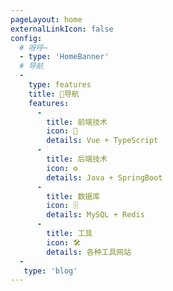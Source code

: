 ```yaml
---
pageLayout: home
externalLinkIcon: false
config:
  # 呀呼~
  - type: 'HomeBanner'
  # 导航
  -
    type: features
    title: 🧭导航
    features:
      -
        title: 前端技术
        icon: 🎨
        details: Vue + TypeScript
      -
        title: 后端技术
        icon: ⚙️
        details: Java + SpringBoot
      -
        title: 数据库
        icon: 🗄️
        details: MySQL + Redis
      -
        title: 工具
        icon: 🛠️
        details: 各种工具网站
  - 
   type: 'blog'
---
```

